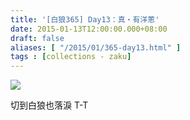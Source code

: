 ```yaml
---
title: '[白狼365] Day13：真・有洋蔥'
date: 2015-01-13T12:00:00.000+08:00
draft: false
aliases: [ "/2015/01/365-day13.html" ]
tags : [collections - zaku]
---
```


![](/images/zaku013.jpg)

切到白狼也落淚 T-T

